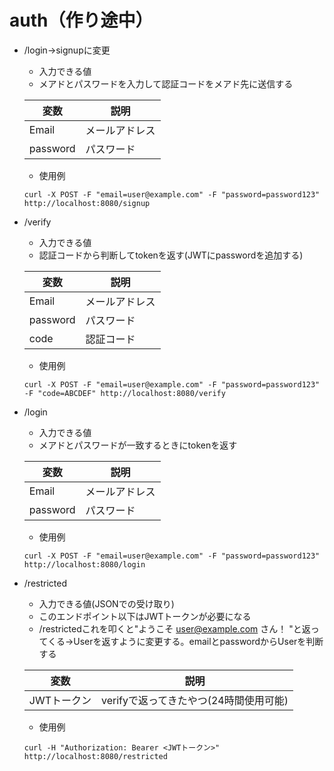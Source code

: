 # auth（作り途中）

- /login->signupに変更

    - 入力できる値
    - メアドとパスワードを入力して認証コードをメアド先に送信する

    | 変数      |     説明     |
    |-----------|-----------|
    |Email     |  メールアドレス  |
    |password|パスワード|

    - 使用例

    ```
    curl -X POST -F "email=user@example.com" -F "password=password123" http://localhost:8080/signup
    ```

- /verify

    - 入力できる値
    - 認証コードから判断してtokenを返す(JWTにpasswordを追加する)

    | 変数      |     説明     |
    |-----------|-----------|
    |Email     |  メールアドレス  |
    |password|パスワード|
    |code|認証コード|

    - 使用例

    ```
    curl -X POST -F "email=user@example.com" -F "password=password123" -F "code=ABCDEF" http://localhost:8080/verify
    ```

- /login

    - 入力できる値
    - メアドとパスワードが一致するときにtokenを返す

    | 変数      |     説明     |
    |-----------|-----------|
    |Email     |  メールアドレス  |
    |password|パスワード|

    - 使用例

    ```
    curl -X POST -F "email=user@example.com" -F "password=password123" http://localhost:8080/login
    ```

- /restricted
    - 入力できる値(JSONでの受け取り)
    - このエンドポイント以下はJWTトークンが必要になる
    - /restrictedこれを叩くと"ようこそ user@example.com さん！
"と返ってくる->Userを返すように変更する。emailとpasswordからUserを判断する

    | 変数      |     説明     |
    |-----------|-----------|
    |JWTトークン     |  verifyで返ってきたやつ(24時間使用可能)  |

    - 使用例

    ```
    curl -H "Authorization: Bearer <JWTトークン>" http://localhost:8080/restricted
    ```